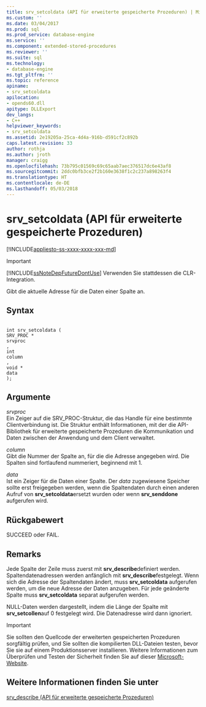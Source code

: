 ```yaml
---
title: srv_setcoldata (API für erweiterte gespeicherte Prozeduren) | Microsoft-Dokumentation
ms.custom: ''
ms.date: 03/04/2017
ms.prod: sql
ms.prod_service: database-engine
ms.service: ''
ms.component: extended-stored-procedures
ms.reviewer: ''
ms.suite: sql
ms.technology:
- database-engine
ms.tgt_pltfrm: ''
ms.topic: reference
apiname:
- srv_setcoldata
apilocation:
- opends60.dll
apitype: DLLExport
dev_langs:
- C++
helpviewer_keywords:
- srv_setcoldata
ms.assetid: 2e19205a-25ca-4d4a-916b-d591cf2c892b
caps.latest.revision: 33
author: rothja
ms.author: jroth
manager: craigg
ms.openlocfilehash: 73b795c01569c69c65aab7aec376517dc6e43af8
ms.sourcegitcommit: 2ddc0bfb3ce2f2b160e3638f1c2c237a898263f4
ms.translationtype: HT
ms.contentlocale: de-DE
ms.lasthandoff: 05/03/2018
---
```

# <a name="srvsetcoldata-extended-stored-procedure-api"></a>srv_setcoldata (API für erweiterte gespeicherte Prozeduren)
[!INCLUDE[appliesto-ss-xxxx-xxxx-xxx-md](../../includes/appliesto-ss-xxxx-xxxx-xxx-md.md)]
    
> [!IMPORTANT]  
>  [!INCLUDE[ssNoteDepFutureDontUse](../../includes/ssnotedepfuturedontuse-md.md)] Verwenden Sie stattdessen die CLR-Integration.  
  
 Gibt die aktuelle Adresse für die Daten einer Spalte an.  
  
## <a name="syntax"></a>Syntax  
  
```  
  
int srv_setcoldata (  
SRV_PROC *  
srvproc  
,  
int   
column  
,  
void *  
data   
);  
```  
  
## <a name="arguments"></a>Argumente  
 *srvproc*   
 Ein Zeiger auf die SRV_PROC-Struktur, die das Handle für eine bestimmte Clientverbindung ist. Die Struktur enthält Informationen, mit der die API-Bibliothek für erweiterte gespeicherte Prozeduren die Kommunikation und Daten zwischen der Anwendung und dem Client verwaltet.  
  
 *column*  
 Gibt die Nummer der Spalte an, für die die Adresse angegeben wird. Die Spalten sind fortlaufend nummeriert, beginnend mit 1.  
  
 *data*  
 Ist ein Zeiger für die Daten einer Spalte. Der *data* zugewiesene Speicher sollte erst freigegeben werden, wenn die Spaltendaten durch einen anderen Aufruf von **srv_setcoldata**ersetzt wurden oder wenn **srv_senddone** aufgerufen wird.  
  
## <a name="returns"></a>Rückgabewert  
 SUCCEED oder FAIL.  
  
## <a name="remarks"></a>Remarks  
 Jede Spalte der Zeile muss zuerst mit **srv_describe**definiert werden. Spaltendatenadressen werden anfänglich mit **srv_describe**festgelegt. Wenn sich die Adresse der Spaltendaten ändert, muss **srv_setcoldata** aufgerufen werden, um die neue Adresse der Daten anzugeben. Für jede geänderte Spalte muss **srv_setcoldata** separat aufgerufen werden.  
  
 NULL-Daten werden dargestellt, indem die Länge der Spalte mit **srv_setcollen**auf 0 festgelegt wird. Die Datenadresse wird dann ignoriert.  
  
> [!IMPORTANT]  
>  Sie sollten den Quellcode der erweiterten gespeicherten Prozeduren sorgfältig prüfen, und Sie sollten die kompilierten DLL-Dateien testen, bevor Sie sie auf einem Produktionsserver installieren. Weitere Informationen zum Überprüfen und Testen der Sicherheit finden Sie auf dieser [Microsoft-Website](http://go.microsoft.com/fwlink/?LinkID=54761&amp;clcid=0x409http://msdn.microsoft.com/security/).  
  
## <a name="see-also"></a>Weitere Informationen finden Sie unter  
 [srv_describe (API für erweiterte gespeicherte Prozeduren)](../../relational-databases/extended-stored-procedures-reference/srv-describe-extended-stored-procedure-api.md)  
  
  

